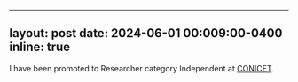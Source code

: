 
---
layout: post
date: 2024-06-01 00:009:00-0400
inline: true
---

I  have been promoted to Researcher category Independent at [CONICET](https://www.conicet.gov.ar/).